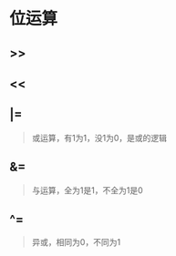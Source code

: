 # 位运算

## >>


## <<


## |=
> 或运算，有1为1，没1为0，是或的逻辑


## &=
> 与运算，全为1是1，不全为1是0


## ^=
> 异或，相同为0，不同为1
